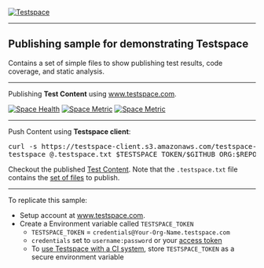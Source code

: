 [![Testspace](http://www.testspace.com/img/Testspace.png)](http://www.testspace.com)

***

## Publishing sample for demonstrating Testspace 

Contains a set of simple files to show publishing test results, code coverage, and static analysis. 

***

Publishing **Test Content** using www.testspace.com.

[![Space Health](https://samples.testspace.com/projects/171/spaces/833/badge)](https://samples.testspace.com/projects/171/spaces/833 "Test Cases")
[![Space Metric](https://samples.testspace.com/projects/171/spaces/833/metrics/833/badge)](https://samples.testspace.com/spaces/833/schema/Code%20Coverage "Code Coverage (lines)")
[![Space Metric](https://samples.testspace.com/projects/171/spaces/833/metrics/834/badge)](https://samples.testspace.com/spaces/833/schema/Static%20Analysis "Static Analysis (issues)")


***

Push Content using **Testspace client**: 

<pre>
curl -s https://testspace-client.s3.amazonaws.com/testspace-linux.tgz | sudo tar -zxvf- -C /usr/local/bin
testspace @.testspace.txt $TESTSPACE_TOKEN/$GITHUB_ORG:$REPO_NAME/$BRANCH_NAME#$BUILD_NUMBER
</pre> 

Checkout the published [Test Content](https://samples.testspace.com/projects/testspace-samples:getting.started). Note that the `.testspace.txt` file contains the [set of files](http://help.testspace.com/how-to:publish-content#publishing-via-content-list-file) to publish. 

***

To replicate this sample: 
  - Setup account at www.testspace.com.
  - Create a Environment variable called `TESTSPACE_TOKEN`
     - `TESTSPACE_TOKEN` = `credentials@Your-Org-Name.testspace.com`
     - `credentials` set to `username:password` or your [access token](http://help.testspace.com/reference:client-reference#login-credentials)
     - To [use Testspace with a CI system](http://help.testspace.com/how-to:add-to-ci-workflow), store `TESTSPACE_TOKEN` as a secure environment variable
 
